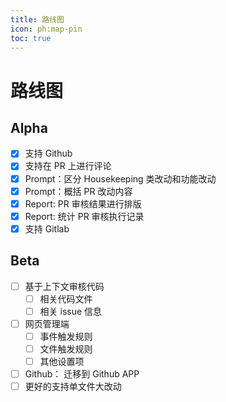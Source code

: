 ```yaml
---
title: 路线图
icon: ph:map-pin
toc: true
---
```


# 路线图

## Alpha

- [x] 支持 Github
- [x] 支持在 PR 上进行评论
- [x] Prompt：区分 Housekeeping 类改动和功能改动
- [x] Prompt：概括 PR 改动内容
- [x] Report: PR 审核结果进行排版
- [x] Report: 统计 PR 审核执行记录
- [x] 支持 Gitlab

## Beta

- [ ] 基于上下文审核代码
  - [ ] 相关代码文件
  - [ ] 相关 issue 信息
- [ ] 网页管理端
  - [ ] 事件触发规则
  - [ ] 文件触发规则
  - [ ] 其他设置项
- [ ] Github： 迁移到 Github APP
- [ ] 更好的支持单文件大改动
